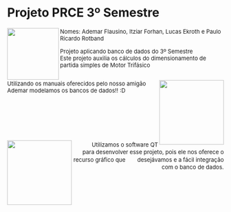 # Projeto PRCE 3º Semestre 

<div>
  <img align="left" height="120em" src="https://lh5.googleusercontent.com/RPdm2EY4bWnkDYwAWYttINy0vRyhkjUfT2Oq0FxcQA6JN685lM_teSFelPJYI-UoKoMqVDuJgCvherisKahWxBXQ7jVi9GI7jbVBTsaitECFIjvV0NQQ4Q_c48ZUz_UGbHC1nmqbApslLaMB5QbF7SKsHZcWPYsB0-X1nrD-9xP4ldqw1X3L4ip9LA"/>
  
  <font size = "2">Nomes: Ademar Flausino, Itziar Forhan, Lucas Ekroth e Paulo Ricardo Rotband<font>
  <div>
    Projeto aplicando banco de dados do 3º Semestre
  <div>
    Este projeto auxilia os cálculos do dimensionamento de partida simples de Motor Trifásico
</div>

##
</div>
   <img align="right" height="150em" src="https://media.tenor.com/zf6bBuWWkM8AAAAd/spirited-away-ghibli.gif"/>
    Utilizando os manuais oferecidos pelo nosso amigão Ademar modelamos os bancos de dados!! :D
 <br/>
     <br/>
     <br/>
     <br/>
     <br/>
     <br/>
  
    
##
</div>
 <img align= "left" height="150em" src="https://media.tenor.com/Jsj-LPg73J0AAAAC/cute-animals.gif"/>
<p style='text-align: right;'>
ㅤㅤUtilizamos o software QT para desenvolver esse projeto, pois ele nos oferece o recurso gráfico que 
  ㅤㅤdesejávamos e a fácil integração com o banco de dados. 
  </div>
  </div>

</div>
